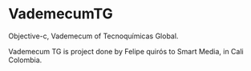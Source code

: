VademecumTG
===========

Objective-c, Vademecum of Tecnoquímicas Global.


Vademecum TG is project done by Felipe quirós to Smart Media, in Cali Colombia.
